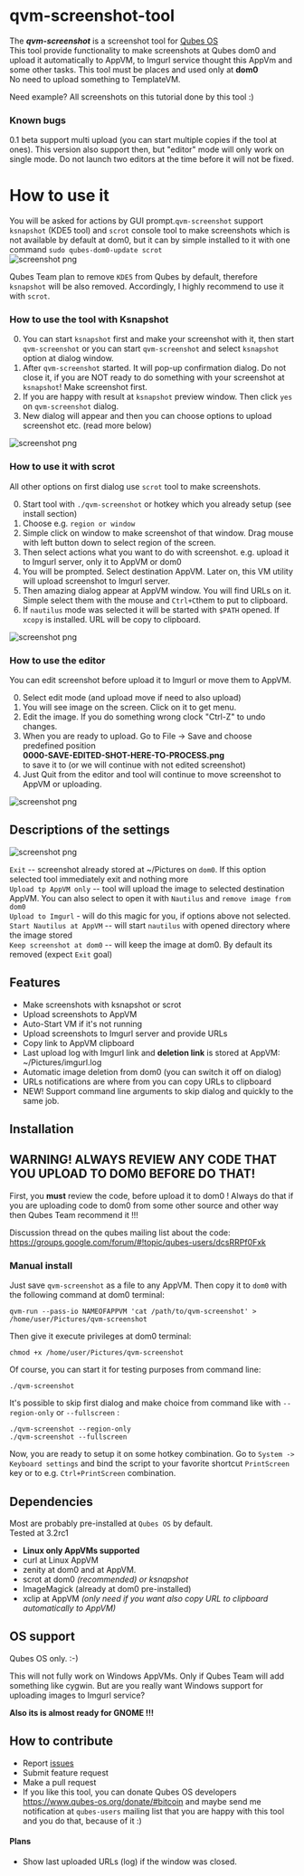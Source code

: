 # qvm-screenshot-tool

The _**qvm-screenshot**_ is a screenshot tool for [Qubes OS](https://qubes-os.org/)<br>
This tool provide functionality to make screenshots at Qubes dom0 and upload it automatically to AppVM, to Imgurl service thought this AppVm and some other tasks.
This tool must be places and used only at **dom0** <br>
No need to upload something to TemplateVM.

Need example? All screenshots on this tutorial done by this tool :)

### Known bugs
0.1 beta support multi upload (you can start multiple copies if the tool at ones). This version also support then, but "editor" mode will only work on single mode. Do not launch two editors at the time before it will not be fixed.

# How to use it

You will be asked for actions by GUI prompt.`qvm-screenshot` support `ksnapshot` (KDE5 tool) and `scrot` console tool to make screenshots which is not available by default at dom0, but it can by simple installed to it with one command `sudo qubes-dom0-update scrot`<br>
![screenshot png](https://i.imgur.com/h3h1dMW.png)

Qubes Team plan to remove `KDE5` from Qubes by default, therefore `ksnapshot` will be also removed. Accordingly, I highly recommend to use it with `scrot`.

### How to use the tool with Ksnapshot

0. You can start `ksnapshot` first and make your screenshot with it, then start `qvm-screenshot` or you can start `qvm-screenshot` and select `ksnapshot` option at dialog window.
0. After `qvm-screenshot` started. It will pop-up confirmation dialog. Do not close it, if you are NOT ready to do something with your screenshot at `ksnapshot`! Make screenshot first.
0. If you are happy with result at `ksnapshot` preview window. Then click `yes` on `qvm-screenshot` dialog.
0. New dialog will appear and then you can choose options to upload screenshot etc. (read more below)

![screenshot png](https://i.imgur.com/kGMGAOr.png)

### How to use it with scrot

All other options on first dialog use `scrot` tool to make screenshots.

0. Start tool with `./qvm-screenshot` or hotkey which you already setup (see install section)
0. Choose e.g. `region or window`
0. Simple click on window to make screenshot of that window. Drag mouse with left button down to select region of the screen.
0. Then select actions what you want to do with screenshot. e.g. upload it to Imgurl server, only it to AppVM or dom0
0. You will be prompted. Select destination AppVM. Later on, this VM utility will upload screenshot to Imgurl server.
0. Then amazing dialog appear at AppVM window. You will find URLs on it. Simple select them with the mouse and `Ctrl+C`them to put to clipboard.
0. If `nautilus` mode was selected it will be started with `$PATH` opened. If `xcopy` is installed. URL will be copy to clipboard.

![screenshot png](https://i.imgur.com/r7IT8TK.png)

### How to use the editor

You can edit screenshot before upload it to Imgurl or move them to AppVM.

0. Select edit mode (and upload move if need to also upload)
0. You will see image on the screen. Click on it to get menu.
0. Edit the image. If you do something wrong clock "Ctrl-Z" to undo changes.
0. When you are ready to upload. Go to File -> Save and choose predefined position<br> **0000-SAVE-EDITED-SHOT-HERE-TO-PROCESS.png**<br>to save it to (or we will continue with not edited screenshot)
0. Just Quit from the editor and tool will continue to move screenshot to AppVM or uploading.

![screenshot png](https://i.imgur.com/qPPmF7X.png)


Descriptions of the settings
----
![screenshot png](https://i.imgur.com/Kro9bhO.png)

`Exit` -- screenshot already stored at ~/Pictures on `dom0`. If this option selected tool immediately exit and nothing more<br>
`Upload tp AppVM only` -- tool will upload the image to selected destination AppVM. You can also select to open it with `Nautilus` and `remove image from dom0`<br>
`Upload to Imgurl` - will do this magic for you, if options above not selected.<br>
`Start Nautilus at AppVM` -- will start `nautilus` with opened directory where the image stored<br>
`Keep screenshot at dom0` -- will keep the image at dom0. By default its removed (expect `Exit` goal)<br>

Features
----
* Make screenshots with ksnapshot or scrot
* Upload screenshots to AppVM
* Auto-Start VM if it's not running
* Upload screenshots to Imgurl server and provide URLs
* Copy link to AppVM clipboard
* Last upload log with Imgurl link and **deletion link** is stored at AppVM: ~/Pictures/imgurl.log
* Automatic image deletion from dom0 (you can switch it off on dialog)
* URLs notifications are where from you can copy URLs to clipboard
* NEW! Support command line arguments to skip dialog and quickly to the same job.

Installation
----

## WARNING! ALWAYS REVIEW ANY CODE THAT YOU UPLOAD TO DOM0 BEFORE DO THAT!
First, you **must** review the code, before upload it to dom0 ! Always do that if you are uploading code to dom0 from some
other source and other way then Qubes Team recommend it !!!

Discussion thread on the qubes mailing list about the code:<br>
https://groups.google.com/forum/#!topic/qubes-users/dcsRRPf0Fxk


### Manual install

Just save `qvm-screenshot` as a file to any AppVM. Then copy it to `dom0` with the following command at dom0 terminal:

```shell
qvm-run --pass-io NAMEOFAPPVM 'cat /path/to/qvm-screenshot' > /home/user/Pictures/qvm-screenshot
```
Then give it execute privileges at dom0 terminal:

```shell
chmod +x /home/user/Pictures/qvm-screenshot
```

Of course, you can start it for testing purposes from command line:

```shell
./qvm-screenshot
```

It's possible to skip first dialog and make choice from command like with `--region-only` or `--fullscreen` :

```shell
./qvm-screenshot --region-only
./qvm-screenshot --fullscreen
```

Now, you are ready to setup it on some hotkey combination. Go to `System -> Keyboard settings` and bind the script to your favorite shortcut `PrintScreen` key or to e.g. `Ctrl+PrintScreen` combination.



Dependencies
----

Most are probably pre-installed at `Qubes OS` by default.<br>
Tested at 3.2rc1

* **Linux only AppVMs supported**
* curl at Linux AppVM
* zenity at dom0 and at AppVM.
* scrot at dom0 <i>(recommended) or ksnapshot</i>
* ImageMagick (already at dom0 pre-installed)
* xclip at AppVM <i>(only need if you want also copy URL to clipboard automatically to AppVM)</i>

OS support
----
Qubes OS only. :-)

This will not fully work on Windows AppVMs. Only if Qubes Team will add something like cygwin. But are you really want Windows support for uploading images to Imgurl service? <br>

**Also its is almost ready for GNOME !!!**

How to contribute
----

* Report [issues](https://github.com/ben-grande/qvm-screenshot-tool/issues)
* Submit feature request
* Make a pull request
* If you like this tool, you can donate Qubes OS developers https://www.qubes-os.org/donate/#bitcoin and maybe send me notification at `qubes-users` mailing list that you are happy with this tool and you do that, because of it :)

#### Plans

* Show last uploaded URLs (log) if the window was closed.
